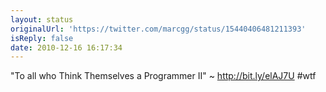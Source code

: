 ```yaml
---
layout: status
originalUrl: 'https://twitter.com/marcgg/status/15440406481211393'
isReply: false
date: 2010-12-16 16:17:34
---
```


"To all who Think Themselves a Programmer II" ~ http://bit.ly/elAJ7U #wtf
